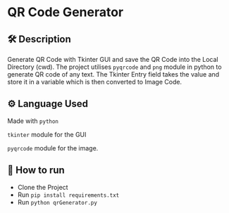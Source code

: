 # QR Code Generator

## 🛠️ Description
Generate QR Code with Tkinter GUI and save the QR Code into the Local Directory (cwd).
The project utilises `pyqrcode` and `png` module in python to generate QR code of any text. 
The Tkinter Entry field takes the value and store it in a variable which is then converted to Image Code.

## ⚙️ Language Used
Made with `python`

`tkinter` module for the GUI

`pyqrcode` module for the image.


## 🌟 How to run
- Clone the Project
- Run `pip install requirements.txt`
- Run `python qrGenerator.py`
